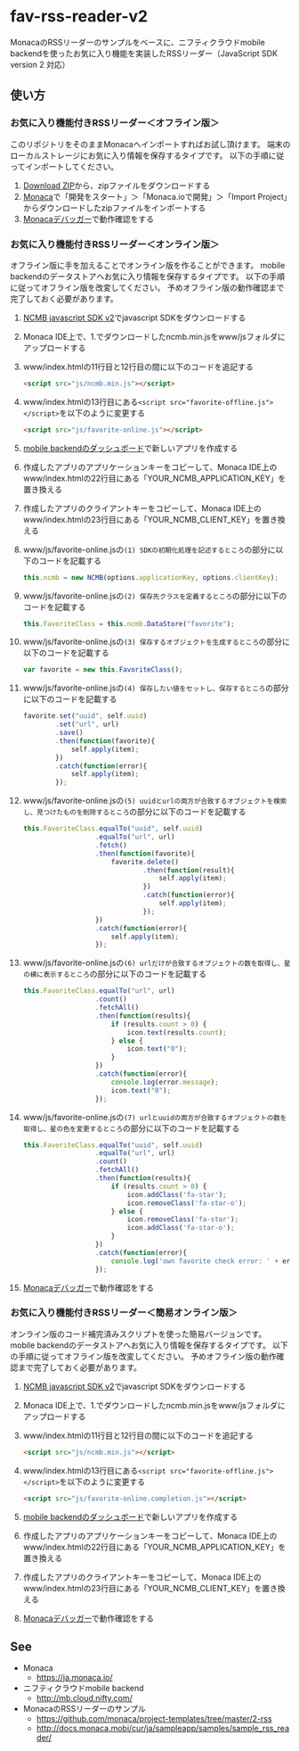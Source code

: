 # fav-rss-reader-v2
MonacaのRSSリーダーのサンプルをベースに、ニフティクラウドmobile backendを使ったお気に入り機能を実装したRSSリーダー（JavaScript SDK version 2 対応）

## 使い方

### お気に入り機能付きRSSリーダー＜オフライン版＞

このリポジトリをそのままMonacaへインポートすればお試し頂けます。
端末のローカルストレージにお気に入り情報を保存するタイプです。
以下の手順に従ってインポートしてください。

1. [Download ZIP](https://github.com/ndyuya/fav-rss-reader-v2/archive/master.zip)から、zipファイルをダウンロードする
1. [Monaca](https://ja.monaca.io/)で「開発をスタート」＞「Monaca.ioで開発」＞「Import Project」からダウンロードしたzipファイルをインポートする
1. [Monacaデバッガー](http://ja.monaca.io/debugger.html)で動作確認をする

### お気に入り機能付きRSSリーダー＜オンライン版＞

オフライン版に手を加えることでオンライン版を作ることができます。
mobile backendのデータストアへお気に入り情報を保存するタイプです。
以下の手順に従ってオフライン版を改変してください。
予めオフライン版の動作確認まで完了しておく必要があります。

1. [NCMB javascript SDK v2](https://github.com/NIFTYCloud-mbaas/ncmb_js/releases)でjavascript SDKをダウンロードする
1. Monaca IDE上で、1.でダウンロードしたncmb.min.jsをwww/jsフォルダにアップロードする
1. www/index.htmlの11行目と12行目の間に以下のコードを追記する
    ```html
    <script src="js/ncmb.min.js"></script>
    ```

1. www/index.htmlの13行目にある`<script src="favorite-offline.js"></script>`を以下のように変更する
    ```html
    <script src="js/favorite-online.js"></script>
    ```

1. [mobile backendのダッシュボード](https://console.mb.cloud.nifty.com/)で新しいアプリを作成する
1. 作成したアプリのアプリケーションキーをコピーして、Monaca IDE上のwww/index.htmlの22行目にある「YOUR_NCMB_APPLICATION_KEY」を置き換える
1. 作成したアプリのクライアントキーをコピーして、Monaca IDE上のwww/index.htmlの23行目にある「YOUR_NCMB_CLIENT_KEY」を置き換える
1. www/js/favorite-online.jsの`(1) SDKの初期化処理を記述するところ`の部分に以下のコードを記載する
    ```javascript
    this.ncmb = new NCMB(options.applicationKey, options.clientKey);
    ```

1. www/js/favorite-online.jsの`(2) 保存先クラスを定義するところ`の部分に以下のコードを記載する
    ```javascript
    this.FavoriteClass = this.ncmb.DataStore("favorite");
    ```

1. www/js/favorite-online.jsの`(3) 保存するオブジェクトを生成するところ`の部分に以下のコードを記載する
    ```javascript
    var favorite = new this.FavoriteClass();
    ```

1. www/js/favorite-online.jsの`(4) 保存したい値をセットし、保存するところ`の部分に以下のコードを記載する
    ```javascript
    favorite.set("uuid", self.uuid)
            .set("url", url)
            .save()
            .then(function(favorite){
                self.apply(item);
            })
            .catch(function(error){
                self.apply(item);
            });
    ```

1. www/js/favorite-online.jsの`(5) uuidとurlの両方が合致するオブジェクトを検索し、見つけたものを削除するところ`の部分に以下のコードを記載する
    ```javascript
    this.FavoriteClass.equalTo("uuid", self.uuid)
                      .equalTo("url", url)
                      .fetch()
                      .then(function(favorite){
                          favorite.delete()
                                  .then(function(result){
                                      self.apply(item);
                                  })
                                  .catch(function(error){
                                      self.apply(item);
                                  });
                      })
                      .catch(function(error){
                          self.apply(item);
                      });
    ```

1. www/js/favorite-online.jsの`(6) urlだけが合致するオブジェクトの数を取得し、星の横に表示するところ`の部分に以下のコードを記載する
    ```javascript
    this.FavoriteClass.equalTo("url", url)
                      .count()
                      .fetchAll()
                      .then(function(results){
                          if (results.count > 0) {
                              icon.text(results.count);
                          } else {
                              icon.text("0");
                          }
                      })
                      .catch(function(error){
                          console.log(error.message);
                          icon.text("0");
                      });
    ```

1. www/js/favorite-online.jsの`(7) urlとuuidの両方が合致するオブジェクトの数を取得し、星の色を変更するところ`の部分に以下のコードを記載する
    ```javascript
    this.FavoriteClass.equalTo("uuid", self.uuid)
                      .equalTo("url", url)
                      .count()
                      .fetchAll()
                      .then(function(results){
                          if (results.count > 0) {
                              icon.addClass('fa-star');
                              icon.removeClass('fa-star-o');
                          } else {
                              icon.removeClass('fa-star');
                              icon.addClass('fa-star-o');
                          }
                      })
                      .catch(function(error){
                          console.log('own favorite check error: ' + error.message);
                      });
    ```

1. [Monacaデバッガー](http://ja.monaca.io/debugger.html)で動作確認をする

### お気に入り機能付きRSSリーダー＜簡易オンライン版＞

オンライン版のコード補完済みスクリプトを使った簡易バージョンです。
mobile backendのデータストアへお気に入り情報を保存するタイプです。
以下の手順に従ってオフライン版を改変してください。
予めオフライン版の動作確認まで完了しておく必要があります。

1. [NCMB javascript SDK v2](https://github.com/NIFTYCloud-mbaas/ncmb_js/releases)でjavascript SDKをダウンロードする
1. Monaca IDE上で、1.でダウンロードしたncmb.min.jsをwww/jsフォルダにアップロードする
1. www/index.htmlの11行目と12行目の間に以下のコードを追記する
    ```html
    <script src="js/ncmb.min.js"></script>
    ```

1. www/index.htmlの13行目にある`<script src="favorite-offline.js"></script>`を以下のように変更する
    ```html
    <script src="js/favorite-online.completion.js"></script>
    ```

1. [mobile backendのダッシュボード](https://console.mb.cloud.nifty.com/)で新しいアプリを作成する
1. 作成したアプリのアプリケーションキーをコピーして、Monaca IDE上のwww/index.htmlの22行目にある「YOUR_NCMB_APPLICATION_KEY」を置き換える
1. 作成したアプリのクライアントキーをコピーして、Monaca IDE上のwww/index.htmlの23行目にある「YOUR_NCMB_CLIENT_KEY」を置き換える
1. [Monacaデバッガー](http://ja.monaca.io/debugger.html)で動作確認をする

## See

* Monaca
  * https://ja.monaca.io/
* ニフティクラウドmobile backend
  * http://mb.cloud.nifty.com/
* MonacaのRSSリーダーのサンプル
  * https://github.com/monaca/project-templates/tree/master/2-rss
  * http://docs.monaca.mobi/cur/ja/sampleapp/samples/sample_rss_reader/

